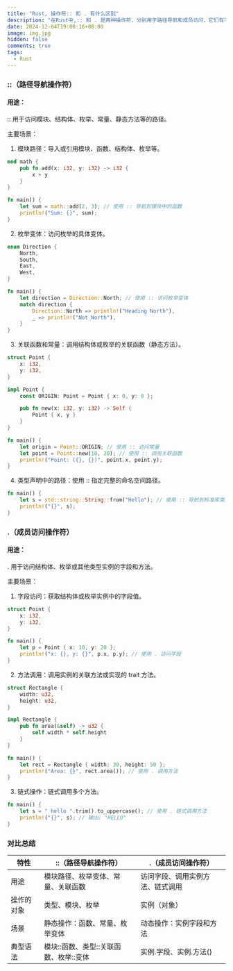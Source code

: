 ```yaml
---
title: "Rust, 操作符:: 和 . 有什么区别"
description: "在Rust中,:: 和 . 是两种操作符，分别用于路径导航和成员访问，它们有不同的用途和语义。"
date: 2024-12-04T19:00:16+08:00
image: img.jpg
hidden: false
comments: true
tags:
  - Rust
---
```


### ::（路径导航操作符）

#### 用途：

:: 用于访问模块、结构体、枚举、常量、静态方法等的路径。

主要场景：

1.	模块路径：导入或引用模块、函数、结构体、枚举等。

```Rust
mod math {
    pub fn add(x: i32, y: i32) -> i32 {
        x + y
    }
}

fn main() {
    let sum = math::add(2, 3); // 使用 :: 导航到模块中的函数
    println!("Sum: {}", sum);
}
```

2.	枚举变体：访问枚举的具体变体。

```Rust
enum Direction {
    North,
    South,
    East,
    West,
}

fn main() {
    let direction = Direction::North; // 使用 :: 访问枚举变体
    match direction {
        Direction::North => println!("Heading North"),
        _ => println!("Not North"),
    }
}
```

3.	关联函数和常量：调用结构体或枚举的关联函数（静态方法）。

```Rust
struct Point {
    x: i32,
    y: i32,
}

impl Point {
    const ORIGIN: Point = Point { x: 0, y: 0 };

    pub fn new(x: i32, y: i32) -> Self {
        Point { x, y }
    }
}

fn main() {
    let origin = Point::ORIGIN; // 使用 :: 访问常量
    let point = Point::new(10, 20); // 使用 :: 调用关联函数
    println!("Point: ({}, {})", point.x, point.y);
}
```

4.	类型声明中的路径：使用 :: 指定完整的命名空间路径。

```Rust
fn main() {
    let s = std::string::String::from("Hello"); // 使用 :: 导航到标准库类型
    println!("{}", s);
}
```


### .（成员访问操作符）

#### 用途：

. 用于访问结构体、枚举或其他类型实例的字段和方法。

主要场景：

1.	字段访问：获取结构体或枚举实例中的字段值。

```Rust
struct Point {
    x: i32,
    y: i32,
}

fn main() {
    let p = Point { x: 10, y: 20 };
    println!("x: {}, y: {}", p.x, p.y); // 使用 . 访问字段
}
```

2.	方法调用：调用实例的关联方法或实现的 trait 方法。

```Rust
struct Rectangle {
    width: u32,
    height: u32,
}

impl Rectangle {
    pub fn area(&self) -> u32 {
        self.width * self.height
    }
}

fn main() {
    let rect = Rectangle { width: 30, height: 50 };
    println!("Area: {}", rect.area()); // 使用 . 调用方法
}
```

3.	链式操作：链式调用多个方法。
```Rust
fn main() {
    let s = " hello ".trim().to_uppercase(); // 使用 . 链式调用方法
    println!("{}", s); // 输出: "HELLO"
}
```

### 对比总结

| 特性   | ::（路径导航操作符） | .（成员访问操作符）     |  
| ------ | ---- | -------- |  
| 用途   |模块路径、枚举变体、常量、关联函数   |访问字段、调用实例方法、链式调用     |  
| 操作的对象   | 类型、模块、枚举   | 实例（对象）     |  
| 场景   |静态操作：函数、常量、枚举变体   |动态操作：实例字段和方法     |  
| 典型语法	 |模块::函数、类型::关联函数、枚举::变体 |实例.字段、实例.方法()
